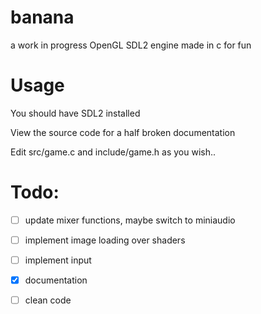# banana
a work in progress OpenGL SDL2 engine made in c for fun

# Usage
<p>You should have SDL2 installed</p>

<p>View the source code for a half broken documentation</p>
<p>Edit src/game.c and include/game.h as you wish..</p>

# Todo:
- [ ] update mixer functions, maybe switch to miniaudio
- [ ] implement image loading over shaders
- [ ] implement input
- [x] documentation
- [ ] clean code 

